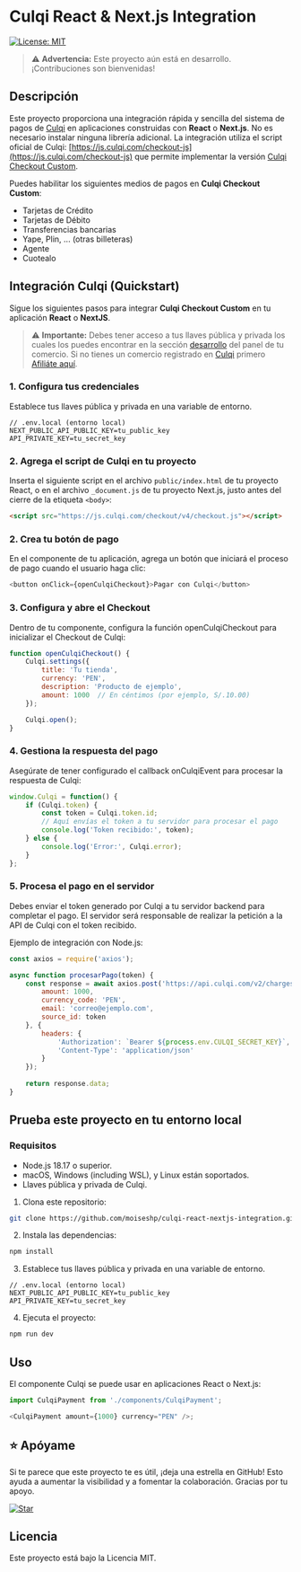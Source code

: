 # Culqi React & Next.js Integration

[![License: MIT](https://img.shields.io/badge/License-MIT-green.svg)](LICENSE)

> ⚠️ **Advertencia:** Este proyecto aún está en desarrollo. ¡Contribuciones son bienvenidas!


## Descripción

Este proyecto proporciona una integración rápida y sencilla del sistema de pagos de [Culqi](https://culqi.com) en aplicaciones construidas con **React** o **Next.js**. No es necesario instalar ninguna librería adicional. La integración utiliza el script oficial de Culqi: [https://js.culqi.com/checkout-js](https://js.culqi.com/checkout-js) que permite implementar la versión [Culqi Checkout Custom](https://docs.culqi.com/es/documentacion/checkout/v4/culqi-checkout-custom/).

Puedes habilitar los siguientes medios de pagos en **Culqi Checkout Custom**:

- Tarjetas de Crédito
- Tarjetas de Débito
- Transferencias bancarias
- Yape, Plin, ... (otras billeteras)
- Agente
- Cuotealo

## Integración Culqi (Quickstart)

Sigue los siguientes pasos para integrar **Culqi Checkout Custom** en tu aplicación **React** o **NextJS**.

> ⚠️ **Importante:** Debes tener acceso a tus llaves pública y privada los cuales los puedes encontrar en la sección [desarrollo](https://mipanel.culqi.com/development/apikeys) del panel de tu comercio. Si no tienes un comercio registrado en [Culqi](https://afiliate.culqi.com/) primero [Afiliáte aquí](https://afiliate.culqi.com/online/step1).


### 1. Configura tus credenciales

Establece tus llaves pública y privada en una variable de entorno.

```env
// .env.local (entorno local)
NEXT_PUBLIC_API_PUBLIC_KEY=tu_public_key
API_PRIVATE_KEY=tu_secret_key
```

### 2. Agrega el script de Culqi en tu proyecto

Inserta el siguiente script en el archivo `public/index.html` de tu proyecto React, o en el archivo `_document.js` de tu proyecto Next.js, justo antes del cierre de la etiqueta `<body>`:

```html
<script src="https://js.culqi.com/checkout/v4/checkout.js"></script>
```

### 2. Crea tu botón de pago
En el componente de tu aplicación, agrega un botón que iniciará el proceso de pago cuando el usuario haga clic:

```js
<button onClick={openCulqiCheckout}>Pagar con Culqi</button>
```

### 3. Configura y abre el Checkout
Dentro de tu componente, configura la función openCulqiCheckout para inicializar el Checkout de Culqi:

```jsx
function openCulqiCheckout() {
    Culqi.settings({
        title: 'Tu tienda',
        currency: 'PEN',
        description: 'Producto de ejemplo',
        amount: 1000  // En céntimos (por ejemplo, S/.10.00)
    });

    Culqi.open();
}
```

### 4. Gestiona la respuesta del pago
Asegúrate de tener configurado el callback onCulqiEvent para procesar la respuesta de Culqi:

```jsx
window.Culqi = function() {
    if (Culqi.token) {
        const token = Culqi.token.id;
        // Aquí envías el token a tu servidor para procesar el pago
        console.log('Token recibido:', token);
    } else {
        console.log('Error:', Culqi.error);
    }
};
```

### 5. Procesa el pago en el servidor
Debes enviar el token generado por Culqi a tu servidor backend para completar el pago. El servidor será responsable de realizar la petición a la API de Culqi con el token recibido.

Ejemplo de integración con Node.js:

```js
const axios = require('axios');

async function procesarPago(token) {
    const response = await axios.post('https://api.culqi.com/v2/charges', {
        amount: 1000,
        currency_code: 'PEN',
        email: 'correo@ejemplo.com',
        source_id: token
    }, {
        headers: {
            'Authorization': `Bearer ${process.env.CULQI_SECRET_KEY}`,
            'Content-Type': 'application/json'
        }
    });
    
    return response.data;
}
```

## Prueba este proyecto en tu entorno local

### Requisitos

- Node.js 18.17 o superior.
- macOS, Windows (including WSL), y Linux están soportados.
- Llaves pública y privada de Culqi.

1. Clona este repositorio:
```bash
git clone https://github.com/moiseshp/culqi-react-nextjs-integration.git
```

2. Instala las dependencias:
```bash
npm install
```

3. Establece tus llaves pública y privada en una variable de entorno.

```env
// .env.local (entorno local)
NEXT_PUBLIC_API_PUBLIC_KEY=tu_public_key
API_PRIVATE_KEY=tu_secret_key
```

4. Ejecuta el proyecto:
```bash
npm run dev
```

## Uso

El componente Culqi se puede usar en aplicaciones React o Next.js:

```js
import CulqiPayment from './components/CulqiPayment';

<CulqiPayment amount={1000} currency="PEN" />;
```

## ⭐ Apóyame

Si te parece que este proyecto te es útil, ¡deja una estrella en GitHub! Esto ayuda a aumentar la visibilidad y a fomentar la colaboración. Gracias por tu apoyo.

[![Star](https://img.shields.io/github/stars/tu_usuario/tu_repositorio?style=social)](https://github.com/tu_usuario/tu_repositorio/stargazers)


## Licencia

Este proyecto está bajo la Licencia MIT.